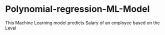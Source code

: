 # Polynomial-regression-ML-Model
This Machine Learning model predicts Salary of an employee based on the Level
